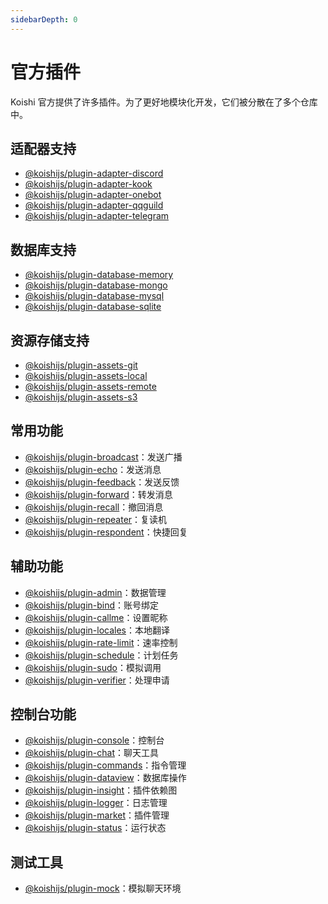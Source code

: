 ```yaml
---
sidebarDepth: 0
---
```


# 官方插件

Koishi 官方提供了许多插件。为了更好地模块化开发，它们被分散在了多个仓库中。

## 适配器支持

- [@koishijs/plugin-adapter-discord](./adapter/discord.md)
- [@koishijs/plugin-adapter-kook](./adapter/kook.md)
- [@koishijs/plugin-adapter-onebot](./adapter/onebot.md)
- [@koishijs/plugin-adapter-qqguild](./adapter/qqguild.md)
- [@koishijs/plugin-adapter-telegram](./adapter/telegram.md)

## 数据库支持

- [@koishijs/plugin-database-memory](./database/memory.md)
- [@koishijs/plugin-database-mongo](./database/mongo.md)
- [@koishijs/plugin-database-mysql](./database/mysql.md)
- [@koishijs/plugin-database-sqlite](./database/sqlite.md)

## 资源存储支持

- [@koishijs/plugin-assets-git](./assets/git.md)
- [@koishijs/plugin-assets-local](./assets/local.md)
- [@koishijs/plugin-assets-remote](./assets/remote.md)
- [@koishijs/plugin-assets-s3](./assets/s3.md)

## 常用功能

- [@koishijs/plugin-broadcast](./common/broadcast.md)：发送广播
- [@koishijs/plugin-echo](./common/echo.md)：发送消息
- [@koishijs/plugin-feedback](./common/feedback.md)：发送反馈
- [@koishijs/plugin-forward](./common/forward.md)：转发消息
- [@koishijs/plugin-recall](./common/recall.md)：撤回消息
- [@koishijs/plugin-repeater](./common/repeater.md)：复读机
- [@koishijs/plugin-respondent](./common/respondent.md)：快捷回复

## 辅助功能

- [@koishijs/plugin-admin](./accessibility/admin.md)：数据管理
- [@koishijs/plugin-bind](./accessibility/bind.md)：账号绑定
- [@koishijs/plugin-callme](./accessibility/callme.md)：设置昵称
- [@koishijs/plugin-locales](./accessibility/locales.md)：本地翻译
- [@koishijs/plugin-rate-limit](./accessibility/rate-limit.md)：速率控制
- [@koishijs/plugin-schedule](./accessibility/schedule.md)：计划任务
- [@koishijs/plugin-sudo](./accessibility/sudo.md)：模拟调用
- [@koishijs/plugin-verifier](./accessibility/verifier.md)：处理申请

## 控制台功能

- [@koishijs/plugin-console](./console/index.md)：控制台
- [@koishijs/plugin-chat](./console/chat.md)：聊天工具
- [@koishijs/plugin-commands](./console/commands.md)：指令管理
- [@koishijs/plugin-dataview](./console/dataview.md)：数据库操作
- [@koishijs/plugin-insight](./console/insight.md)：插件依赖图
- [@koishijs/plugin-logger](./console/logger.md)：日志管理
- [@koishijs/plugin-market](./console/market.md)：插件管理
- [@koishijs/plugin-status](./console/status.md)：运行状态

## 测试工具

- [@koishijs/plugin-mock](./test/mock.md)：模拟聊天环境

